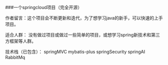 ###一个springcloud项目（完全开源）

作者留言：这个项目会不断更新和迭代，为了想学习java的新手，可以快速的上手项目。

适合人群：
没有做过项目或做过一些简单的项目，或想学习spring新技术和第三方框架等人群。

技术栈（已包含）：
springMVC
mybatis-plus
springSecurity
springAI
RabbitMq






